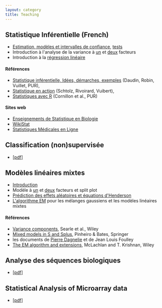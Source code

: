 ```yaml
---
layout: category
title: Teaching
---
```


## Statistique Inférentielle (French)


-  <a href="{{ '/assets/pdf/teaching/siab1.pdf' | prepend: site.baseurl | prepend: site.url }}">Estimation, modèles et intervalles de confiance</a>, <a href="{{ '/assets/pdf/teaching/siab2.pdf' | prepend: site.baseurl | prepend: site.url }}"> tests</a>
- Introduction à l'analyse de la variance à <a href="{{ '/assets/pdf/teaching/siab3.pdf' | prepend: site.baseurl | prepend: site.url }}">un</a> et <a href="{{ '/assets/pdf/teaching/siab4.pdf' | prepend: site.baseurl | prepend: site.url }}">deux</a> facteurs
- Introduction à la <a href="{{ '/assets/pdf/teaching/siab5.pdf' }}">régression linéaire</a>


#### Références

- [Statistique inférentielle, Idées, démarches, exemples](http://www.pur-editions.fr/detail.php?idOuv=830) (Daudin, Robin, Vuillet, PUR),
- [Statistique en action](http://www.math.ens.fr/statenaction/) (Schtolz, Rivoirard, Vuibert),
- [Statistiques avec R](http://math.agrocampus-ouest.fr/infoglueDeliverLive/enseignement/support2cours/livres/statistiques.avec.R) (Cornillon et al., PUR)

#### Sites web

- [Enseignements de Statistique en Biologie](https://pbil.univ-lyon1.fr/R/)
- [WikiStat](http://wikistat.fr)
- [Statistiques Médicales en Ligne](https://mistis.inrialpes.fr/software/SMEL/)

## Classification (non)supervisée 
- <a href="{{ '/assets/pdf/teaching/clustering.pdf' | prepend: site.baseurl | prepend: site.url }}">[pdf]</a>

## Modèles linéaires mixtes

- <a href="{{ '/assets/pdf/teaching/introduction.pdf' | prepend: site.baseurl | prepend: site.url }}">Introduction</a>
- Modèle à <a href="{{ '/assets/pdf/teaching/notes-1way.pdf' | prepend: site.baseurl | prepend: site.url }}">un</a> et <a href="{{ '/assets/pdf/teaching/notes-2way.pdf' | prepend: site.baseurl | prepend: site.url }}">deux</a> facteurs et split plot
- <a href="{{ '/assets/pdf/teaching/notes-prediction.pdf' | prepend: site.baseurl | prepend: site.url }}">Prédiction des effets aléatoires et équations d'Henderson</a> 
- <a href="{{ '/assets/pdf/teaching/notes-EM.pdf' | prepend: site.baseurl | prepend: site.url }}">L'algorithme EM</a> pour les mélanges gaussiens et les modèles linéaires mixtes

#### Références
- [Variance components](http://onlinelibrary.wiley.com/book/10.1002/9780470316856), Searle et al., Wiley
- [Mixed models in S and Splus](https://link.springer.com/book/10.1007%2Fb98882), Pinheiro & Bates, Springer
- les documents de [Pierre Dagnelie](http://www.dagnelie.be) et de Jean Louis Foulley
- [The EM algorithm and extensions](https://www.wiley.com/en-fr/The+EM+Algorithm+and+Extensions,+2nd+Edition-p-9780471201700), McLachlan and T. Krishnan, Wiley

## Analyse des séquences biologiques
- <a href="{{ '/assets/pdf/teaching/sequences.pdf' | prepend: site.baseurl | prepend: site.url }}">[pdf]</a>

## Statistical Analysis of Microarray data
- <a href="{{ '/assets/pdf/teaching/mpr04.pdf' | prepend: site.baseurl | prepend: site.url }}">[pdf]</a>


